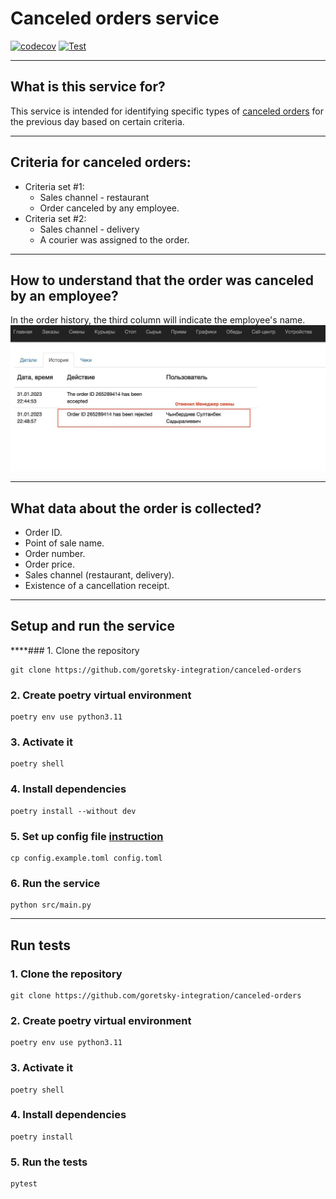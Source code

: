 # Canceled orders service

[![codecov](https://codecov.io/gh/goretsky-integration/canceled-orders/graph/badge.svg?token=XxdwQOzYXG)](https://codecov.io/gh/goretsky-integration/canceled-orders)
[![Test](https://github.com/goretsky-integration/canceled-orders/actions/workflows/test.yaml/badge.svg)](https://github.com/goretsky-integration/canceled-orders/actions/workflows/test.yaml)

---

## What is this service for?

This service is intended for identifying specific types of <u>canceled orders</u> for the previous day based on certain
criteria.

---

## Criteria for canceled orders:

- Criteria set #1:
    - Sales channel - restaurant
    - Order canceled by any employee.
- Criteria set #2:
    - Sales channel - delivery
    - A courier was assigned to the order.

---

## How to understand that the order was canceled by an employee?

In the order history, the third column will indicate the employee's name.
<img src="./assets/canceled-by-shift-manager.jpg" alt="order history">

---

## What data about the order is collected?

- Order ID.
- Point of sale name.
- Order number.
- Order price.
- Sales channel (restaurant, delivery).
- Existence of a cancellation receipt.

---

## Setup and run the service

****### 1. Clone the repository

```shell
git clone https://github.com/goretsky-integration/canceled-orders
```

### 2. Create poetry virtual environment

```shell
poetry env use python3.11
```

### 3. Activate it

```shell
poetry shell
```

### 4. Install dependencies

```shell
poetry install --without dev
```

### 5. Set up config file [instruction](#set-up-config-file)

```shell
cp config.example.toml config.toml
```

### 6. Run the service

```shell
python src/main.py
```

---

## Run tests

### 1. Clone the repository

```shell
git clone https://github.com/goretsky-integration/canceled-orders
```

### 2. Create poetry virtual environment

```shell
poetry env use python3.11
```

### 3. Activate it

```shell
poetry shell
```

### 4. Install dependencies

```shell
poetry install
```

### 5. Run the tests

```shell
pytest
```
